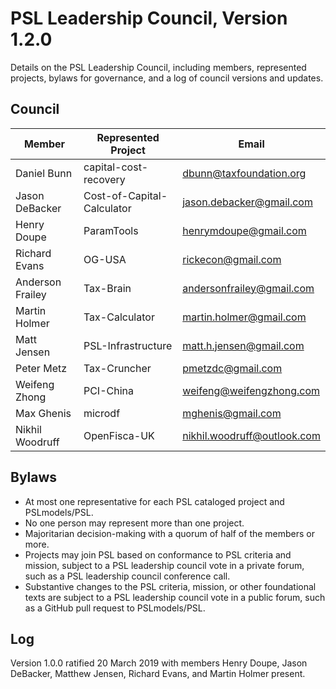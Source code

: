 # PSL Leadership Council, Version 1.2.0

Details on the PSL Leadership Council, including members, represented projects, bylaws for governance, and a log of council versions and updates.

## Council

| Member           | Represented Project        | Email                       |
| ---------------- | -------------------------- | --------------------------- |
| Daniel Bunn      | capital-cost-recovery      | dbunn@taxfoundation.org     |
| Jason DeBacker   | Cost-of-Capital-Calculator | jason.debacker@gmail.com    |
| Henry Doupe      | ParamTools                 | henrymdoupe@gmail.com       |
| Richard Evans    | OG-USA                     | rickecon@gmail.com          |
| Anderson Frailey | Tax-Brain                  | andersonfrailey@gmail.com   |
| Martin Holmer    | Tax-Calculator             | martin.holmer@gmail.com     |
| Matt Jensen      | PSL-Infrastructure         | matt.h.jensen@gmail.com     |
| Peter Metz       | Tax-Cruncher               | pmetzdc@gmail.com           |
| Weifeng Zhong    | PCI-China                  | weifeng@weifengzhong.com    |
| Max Ghenis       | microdf                    | mghenis@gmail.com           |
| Nikhil Woodruff  | OpenFisca-UK               | nikhil.woodruff@outlook.com |

## Bylaws

- At most one representative for each PSL cataloged project and PSLmodels/PSL.
- No one person may represent more than one project.
- Majoritarian decision-making with a quorum of half of the members or more.
- Projects may join PSL based on conformance to PSL criteria and mission, subject to a PSL leadership council vote in a private forum, such as a PSL leadership council conference call.
- Substantive changes to the PSL criteria, mission, or other foundational texts are subject to a PSL leadership council vote in a public forum, such as a GitHub pull request to PSLmodels/PSL.

## Log

Version 1.0.0 ratified 20 March 2019 with members Henry Doupe, Jason DeBacker, Matthew Jensen, Richard Evans, and Martin Holmer present.
